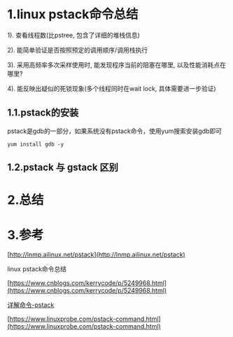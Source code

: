 # 1.linux pstack命令总结

1\). 查看线程数\(比pstree, 包含了详细的堆栈信息\)

2\). 能简单验证是否按照预定的调用顺序/调用栈执行

3\). 采用高频率多次采样使用时, 能发现程序当前的阻塞在哪里, 以及性能消耗点在哪里?

4\). 能反映出疑似的死锁现象\(多个线程同时在wait lock, 具体需要进一步验证\)

## 1.1.pstack的安装

pstack是gdb的一部分，如果系统没有pstack命令，使用yum搜索安装gdb即可

`yum install gdb -y`



## 1.2.pstack 与 gstack 区别



# 2.总结

# 3.参考

[http://lnmp.ailinux.net/pstack](http://lnmp.ailinux.net/pstack)

linux pstack命令总结

[https://www.cnblogs.com/kerrycode/p/5249968.html](https://www.cnblogs.com/kerrycode/p/5249968.html)

[详解命令-pstack](https://www.linuxprobe.com/pstack-command.html)

[https://www.linuxprobe.com/pstack-command.html](https://www.linuxprobe.com/pstack-command.html)

